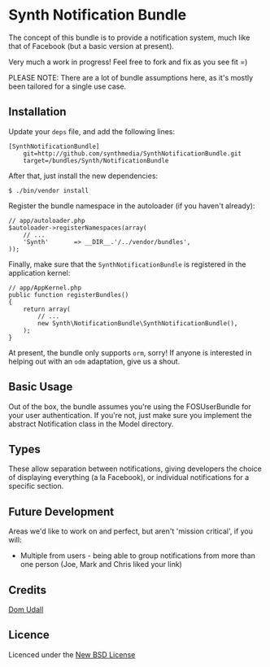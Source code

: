 # Synth Notification Bundle

The concept of this bundle is to provide a notification system, much like that of Facebook (but a basic version at
present).

Very much a work in progress! Feel free to fork and fix as you see fit =)

PLEASE NOTE: There are a lot of bundle assumptions here, as it's mostly been tailored for a single use case.

## Installation

Update your `deps` file, and add the following lines:

    [SynthNotificationBundle]
        git=http://github.com/synthmedia/SynthNotificationBundle.git
        target=/bundles/Synth/NotificationBundle

After that, just install the new dependencies:

    $ ./bin/vendor install

Register the bundle namespace in the autoloader (if you haven't already):

    // app/autoloader.php
    $autoloader->registerNamespaces(array(
        // ...
        'Synth'       => __DIR__.'/../vendor/bundles',
    ));

Finally, make sure that the `SynthNotificationBundle` is registered in the application kernel:

    // app/AppKernel.php
    public function registerBundles()
    {
        return array(
            // ...
            new Synth\NotificationBundle\SynthNotificationBundle(),
        );
    }

At present, the bundle only supports `orm`, sorry! If anyone is interested in helping out with an `odm` adaptation, give
us a shout.

## Basic Usage

Out of the box, the bundle assumes you're using the FOSUserBundle for your user authentication. If you're not, just make
sure you implement the abstract Notification class in the Model directory.

## Types

These allow separation between notifications, giving developers the choice of displaying everything (a la Facebook), or
individual notifications for a specific section.

## Future Development

Areas we'd like to work on and perfect, but aren't 'mission critical', if you will:

* Multiple from users - being able to group notifications from more than one person (Joe, Mark and Chris liked your
link)

## Credits

[Dom Udall](https://github.com/dmno/)

## Licence
Licenced under the [New BSD License](http://opensource.org/licenses/bsd-license.php)
